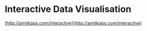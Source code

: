# Interactive Data Visualisation

[http://amitkaps.com/interactive](http://amitkaps.com/interactive)
